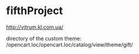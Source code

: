 # fifthProject
http://vitrum.kl.com.ua/

directory of the custom theme:  /opencart.loc/opencart.loc/catalog/view/theme/gift/
